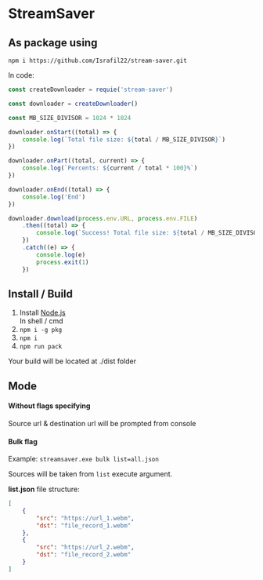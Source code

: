 # StreamSaver


## As package using

`npm i https://github.com/Israfil22/stream-saver.git`

In code:

```js
const createDownloader = requie('stream-saver')

const downloader = createDownloader()

const MB_SIZE_DIVISOR = 1024 * 1024

downloader.onStart((total) => {
    console.log(`Total file size: ${total / MB_SIZE_DIVISOR}`)
})

downloader.onPart((total, current) => {
    console.log(`Percents: ${current / total * 100}%`)
})

downloader.onEnd((total) => {
    console.log('End')
})

downloader.download(process.env.URL, process.env.FILE)
    .then((total) => {
        console.log(`Success! Total file size: ${total / MB_SIZE_DIVISOR}`)
    })
    .catch((e) => {
        console.log(e)
        process.exit(1)
    })
```


## Install / Build

1. Install [Node.js](https://nodejs.org/en/)  
In shell / cmd
2. `npm i -g pkg`
3. `npm i`
4. `npm run pack`
  
Your build will be located at ./dist folder

## Mode

#### Without flags specifying

Source url & destination url will be prompted from console

#### Bulk flag

Example: `streamsaver.exe bulk list=all.json`  
  
Sources will be taken from `list` execute argument.  

**list.json** file structure:
```json
[
    {
        "src": "https://url_1.webm",
        "dst": "file_record_1.webm"
    },
    {
        "src": "https://url_2.webm",
        "dst": "file_record_2.webm"
    }
]
```
